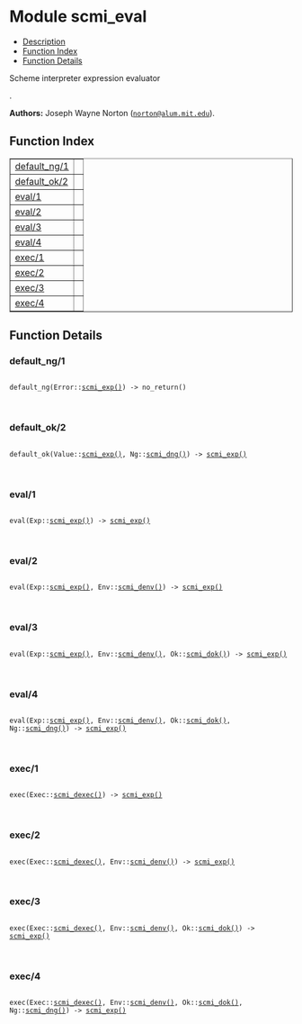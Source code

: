 

# Module scmi_eval #
* [Description](#description)
* [Function Index](#index)
* [Function Details](#functions)

<p>Scheme interpreter expression evaluator</p>.

__Authors:__ Joseph Wayne Norton ([`norton@alum.mit.edu`](mailto:norton@alum.mit.edu)).

<a name="index"></a>

## Function Index ##


<table width="100%" border="1" cellspacing="0" cellpadding="2" summary="function index"><tr><td valign="top"><a href="#default_ng-1">default_ng/1</a></td><td></td></tr><tr><td valign="top"><a href="#default_ok-2">default_ok/2</a></td><td></td></tr><tr><td valign="top"><a href="#eval-1">eval/1</a></td><td></td></tr><tr><td valign="top"><a href="#eval-2">eval/2</a></td><td></td></tr><tr><td valign="top"><a href="#eval-3">eval/3</a></td><td></td></tr><tr><td valign="top"><a href="#eval-4">eval/4</a></td><td></td></tr><tr><td valign="top"><a href="#exec-1">exec/1</a></td><td></td></tr><tr><td valign="top"><a href="#exec-2">exec/2</a></td><td></td></tr><tr><td valign="top"><a href="#exec-3">exec/3</a></td><td></td></tr><tr><td valign="top"><a href="#exec-4">exec/4</a></td><td></td></tr></table>


<a name="functions"></a>

## Function Details ##

<a name="default_ng-1"></a>

### default_ng/1 ###

<pre><code>
default_ng(Error::<a href="#type-scmi_exp">scmi_exp()</a>) -&gt; no_return()
</code></pre>
<br />

<a name="default_ok-2"></a>

### default_ok/2 ###

<pre><code>
default_ok(Value::<a href="#type-scmi_exp">scmi_exp()</a>, Ng::<a href="#type-scmi_dng">scmi_dng()</a>) -&gt; <a href="#type-scmi_exp">scmi_exp()</a>
</code></pre>
<br />

<a name="eval-1"></a>

### eval/1 ###

<pre><code>
eval(Exp::<a href="#type-scmi_exp">scmi_exp()</a>) -&gt; <a href="#type-scmi_exp">scmi_exp()</a>
</code></pre>
<br />

<a name="eval-2"></a>

### eval/2 ###

<pre><code>
eval(Exp::<a href="#type-scmi_exp">scmi_exp()</a>, Env::<a href="#type-scmi_denv">scmi_denv()</a>) -&gt; <a href="#type-scmi_exp">scmi_exp()</a>
</code></pre>
<br />

<a name="eval-3"></a>

### eval/3 ###

<pre><code>
eval(Exp::<a href="#type-scmi_exp">scmi_exp()</a>, Env::<a href="#type-scmi_denv">scmi_denv()</a>, Ok::<a href="#type-scmi_dok">scmi_dok()</a>) -&gt; <a href="#type-scmi_exp">scmi_exp()</a>
</code></pre>
<br />

<a name="eval-4"></a>

### eval/4 ###

<pre><code>
eval(Exp::<a href="#type-scmi_exp">scmi_exp()</a>, Env::<a href="#type-scmi_denv">scmi_denv()</a>, Ok::<a href="#type-scmi_dok">scmi_dok()</a>, Ng::<a href="#type-scmi_dng">scmi_dng()</a>) -&gt; <a href="#type-scmi_exp">scmi_exp()</a>
</code></pre>
<br />

<a name="exec-1"></a>

### exec/1 ###

<pre><code>
exec(Exec::<a href="#type-scmi_dexec">scmi_dexec()</a>) -&gt; <a href="#type-scmi_exp">scmi_exp()</a>
</code></pre>
<br />

<a name="exec-2"></a>

### exec/2 ###

<pre><code>
exec(Exec::<a href="#type-scmi_dexec">scmi_dexec()</a>, Env::<a href="#type-scmi_denv">scmi_denv()</a>) -&gt; <a href="#type-scmi_exp">scmi_exp()</a>
</code></pre>
<br />

<a name="exec-3"></a>

### exec/3 ###

<pre><code>
exec(Exec::<a href="#type-scmi_dexec">scmi_dexec()</a>, Env::<a href="#type-scmi_denv">scmi_denv()</a>, Ok::<a href="#type-scmi_dok">scmi_dok()</a>) -&gt; <a href="#type-scmi_exp">scmi_exp()</a>
</code></pre>
<br />

<a name="exec-4"></a>

### exec/4 ###

<pre><code>
exec(Exec::<a href="#type-scmi_dexec">scmi_dexec()</a>, Env::<a href="#type-scmi_denv">scmi_denv()</a>, Ok::<a href="#type-scmi_dok">scmi_dok()</a>, Ng::<a href="#type-scmi_dng">scmi_dng()</a>) -&gt; <a href="#type-scmi_exp">scmi_exp()</a>
</code></pre>
<br />

